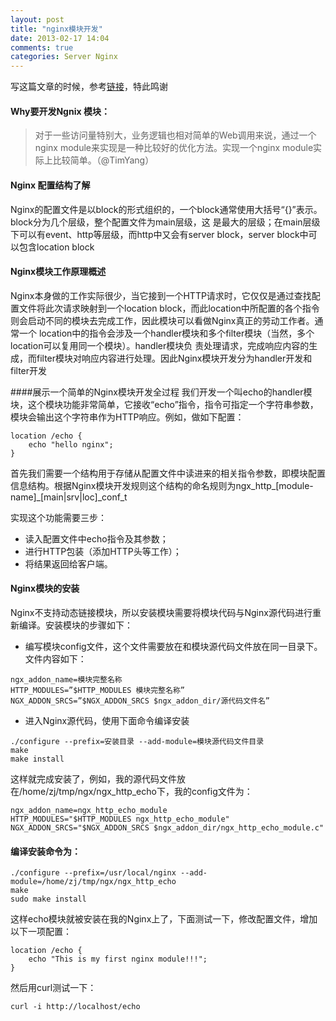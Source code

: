 ```yaml
---
layout: post
title: "nginx模块开发"
date: 2013-02-17 14:04
comments: true
categories: Server Nginx
---
```

写这篇文章的时候，参考[链接](http://blog.codinglabs.org/articles/intro-of-nginx-module-development.html)，特此鸣谢

#### Why要开发Ngnix 模块：

>对于一些访问量特别大，业务逻辑也相对简单的Web调用来说，通过一个nginx module来实现是一种比较好的优化方法。实现一个nginx module实际上比较简单。（@TimYang）

#### Nginx 配置结构了解
Nginx的配置文件是以block的形式组织的，一个block通常使用大括号“{}”表示。block分为几个层级，整个配置文件为main层级，这 是最大的层级；在main层级下可以有event、http等层级，而http中又会有server block，server block中可以包含location block

#### Nginx模块工作原理概述
Nginx本身做的工作实际很少，当它接到一个HTTP请求时，它仅仅是通过查找配置文件将此次请求映射到一个location block，而此location中所配置的各个指令则会启动不同的模块去完成工作，因此模块可以看做Nginx真正的劳动工作者。通常一个 location中的指令会涉及一个handler模块和多个filter模块（当然，多个location可以复用同一个模块）。handler模块负 责处理请求，完成响应内容的生成，而filter模块对响应内容进行处理。因此Nginx模块开发分为handler开发和filter开发

####展示一个简单的Nginx模块开发全过程
我们开发一个叫echo的handler模块，这个模块功能非常简单，它接收“echo”指令，指令可指定一个字符串参数，模块会输出这个字符串作为HTTP响应。例如，做如下配置：

```
location /echo {
    echo "hello nginx";
}
```

首先我们需要一个结构用于存储从配置文件中读进来的相关指令参数，即模块配置信息结构。根据Nginx模块开发规则这个结构的命名规则为ngx_http_[module-name]_[main|srv|loc]_conf_t

实现这个功能需要三步：
+ 读入配置文件中echo指令及其参数；
+ 进行HTTP包装（添加HTTP头等工作）；
+ 将结果返回给客户端。

#### Nginx模块的安装
Nginx不支持动态链接模块，所以安装模块需要将模块代码与Nginx源代码进行重新编译。安装模块的步骤如下：

+ 编写模块config文件，这个文件需要放在和模块源代码文件放在同一目录下。文件内容如下：

```
ngx_addon_name=模块完整名称
HTTP_MODULES=”$HTTP_MODULES 模块完整名称”
NGX_ADDON_SRCS=”$NGX_ADDON_SRCS $ngx_addon_dir/源代码文件名”
```

+ 进入Nginx源代码，使用下面命令编译安装

```
./configure --prefix=安装目录 --add-module=模块源代码文件目录
make
make install
```

这样就完成安装了，例如，我的源代码文件放在/home/zj/tmp/ngx/ngx_http_echo下，我的config文件为：

```
ngx_addon_name=ngx_http_echo_module
HTTP_MODULES="$HTTP_MODULES ngx_http_echo_module"
NGX_ADDON_SRCS="$NGX_ADDON_SRCS $ngx_addon_dir/ngx_http_echo_module.c"
```

#### 编译安装命令为：

```
./configure --prefix=/usr/local/nginx --add-module=/home/zj/tmp/ngx/ngx_http_echo
make
sudo make install
```

这样echo模块就被安装在我的Nginx上了，下面测试一下，修改配置文件，增加以下一项配置：

```
location /echo {
    echo "This is my first nginx module!!!";
}
```

然后用curl测试一下：

```
curl -i http://localhost/echo
```
